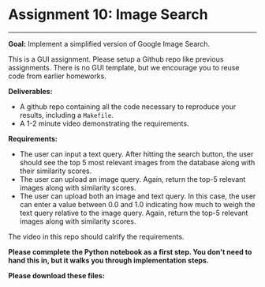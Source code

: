 # Assignment 10: Image Search
--------------------

**Goal:** Implement a simplified version of Google Image Search.

This is a GUI assignment. Please setup a Github repo like previous assignments. There is no GUI template, but we encourage you to reuse code from earlier homeworks.

**Deliverables:**
 - A github repo containing all the code necessary to reproduce your results, including a `Makefile`.
 - A 1-2 minute video demonstrating the requirements.

**Requirements:**
 - The user can input a text query. After hitting the search button, the user should see the top 5 most relevant images from the database along with their similarity scores.
 - The user can upload an image query. Again, return the top-5 relevant images along with similarity scores.
 - The user can upload both an image and text query. In this case, the user can enter a value between 0.0 and 1.0 indicating how much to weigh the text query relative to the image query. Again, return the top-5 relevant images along with similarity scores.

The video in this repo should calrify the requirements.

**Please commplete the Python notebook as a first step. You don't need to hand this in, but it walks you through implementation steps.**

**Please download these files:**

